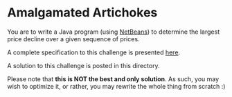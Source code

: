 # Amalgamated Artichokes

You are to write a Java program (using [NetBeans](https://netbeans.org/)) to determine the largest price decline over a given sequence of prices.

A complete specification to this challenge is presented [here](https://open.kattis.com/problems/artichoke).

A solution to this challenge is posted in this directory.

Please note that **this is NOT the best and only solution**. As such, you may wish to optimize it, or rather, you may rewrite the whole thing from scratch :)
